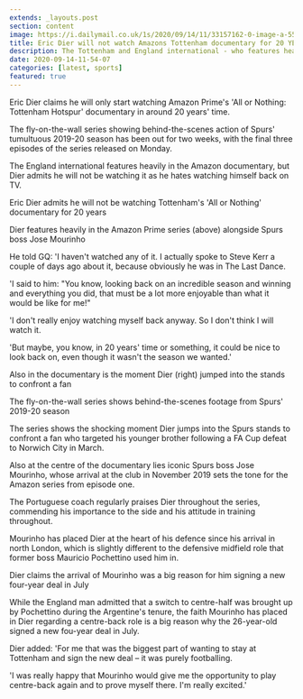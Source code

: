 ```yaml
---
extends: _layouts.post
section: content
image: https://i.dailymail.co.uk/1s/2020/09/14/11/33157162-0-image-a-55_1600080210761.jpg 
title: Eric Dier will not watch Amazons Tottenham documentary for 20 YEARS as final episodes released 
description: The Tottenham and England international - who features heavily in the series - claims he will only start watching the shocking fly-on-the-wall documentary in around 20 years time.  
date: 2020-09-14-11-54-07 
categories: [latest, sports] 
featured: true 
--- 
```

Eric Dier claims he will only start watching Amazon Prime's 'All or Nothing: Tottenham Hotspur' documentary in around 20 years' time. 

The fly-on-the-wall series showing behind-the-scenes action of Spurs' tumultuous 2019-20 season has been out for two weeks, with the final three episodes of the series released on Monday. 

The England international features heavily in the Amazon documentary, but Dier admits he will not be watching it as he hates watching himself back on TV.

Eric Dier admits he will not be watching Tottenham's 'All or Nothing' documentary for 20 years

Dier features heavily in the Amazon Prime series (above) alongside Spurs boss Jose Mourinho

He told GQ: 'I haven't watched any of it. I actually spoke to Steve Kerr a couple of days ago about it, because obviously he was in The Last Dance.

'I said to him: "You know, looking back on an incredible season and winning and everything you did, that must be a lot more enjoyable than what it would be like for me!"

'I don't really enjoy watching myself back anyway. So I don't think I will watch it. 

'But maybe, you know, in 20 years' time or something, it could be nice to look back on, even though it wasn't the season we wanted.' 

Also in the documentary is the moment Dier (right) jumped into the stands to confront a fan

The fly-on-the-wall series shows behind-the-scenes footage from Spurs' 2019-20 season

The series shows the shocking moment Dier jumps into the Spurs stands to confront a fan who targeted his younger brother following a FA Cup defeat to Norwich City in March. 

Also at the centre of the documentary lies iconic Spurs boss Jose Mourinho, whose arrival at the club in November 2019 sets the tone for the Amazon series from episode one. 

The Portuguese coach regularly praises Dier throughout the series, commending his importance to the side and his attitude in training throughout. 

Mourinho has placed Dier at the heart of his defence since his arrival in north London, which is slightly different to the defensive midfield role that former boss Mauricio Pochettino used him in.

Dier claims the arrival of Mourinho was a big reason for him signing a new four-year deal in July

While the England man admitted that a switch to centre-half was brought up by Pochettino during the Argentine's tenure, the faith Mourinho has placed in Dier regarding a centre-back role is a big reason why the 26-year-old signed a new fou-year deal in July. 

Dier added: 'For me that was the biggest part of wanting to stay at Tottenham and sign the new deal – it was purely footballing. 

'I was really happy that Mourinho would give me the opportunity to play centre-back again and to prove myself there. I'm really excited.' 

